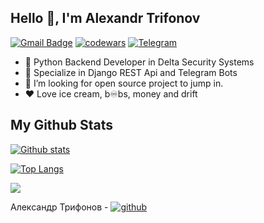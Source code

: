## Hello 👋, I'm Alexandr Trifonov

[![Gmail Badge](https://img.shields.io/badge/lordsanchez1@gmail.com-c14438?style=flat&logo=Gmail&logoColor=white&link=mailto:lordsanchez1@gmail.com)](mailto:lordsanchez1@gmail.com)
[![codewars](https://www.codewars.com/users/SanchezTrifonov/badges/micro)](https://www.codewars.com/users/SanchezTrifonov) 
[![Telegram](https://img.shields.io/badge/-telegram-red?color=blue&logo=telegram&logoColor=white)](https://t.me/lordsanchez)

- 🛅 Python Backend Developer in Delta Security Systems
- 👀 Specialize in Django REST Api and Telegram Bots
- 📣 I’m looking for open source project to jump in.
- ❤️ Love ice cream, b♾bs, money and drift


## My Github Stats
[![Github stats](https://github-readme-stats.vercel.app/api?username=FFFSanchez&show_icons=true&include_all_commits=true)](https://github.com/FFFSanchez/github-readme-stats)

[![Top Langs](https://github-readme-stats.vercel.app/api/top-langs/?username=FFFSanchez&layout=compact)](https://github.com/FFFSanchez/github-readme-stats)

![](https://komarev.com/ghpvc/?username=FFFSanchez)

Александр Трифонов - [![github](https://img.shields.io/badge/GitHub-100000?style=for-the-badge&logo=github&logoColor=white)](https://github.com/FFFSanchez)
